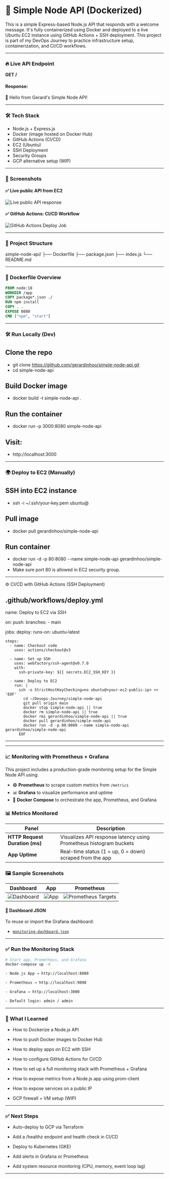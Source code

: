 # 🚀 Simple Node API (Dockerized)

This is a simple Express-based Node.js API that responds with a welcome message. It's fully containerized using Docker and deployed to a live Ubuntu EC2 instance using GitHub Actions + SSH deployment. This project is part of my DevOps Journey to practice infrastructure setup, containerization, and CI/CD workflows.

---

### 🔥 Live API Endpoint

**GET /**

#### Response:

🚀 Hello from Gerard's Simple Node API!

---

### 🛠 Tech Stack

- Node.js + Express.js
- Docker (image hosted on Docker Hub)
- GitHub Actions (CI/CD)
- EC2 (Ubuntu)
- SSH Deployment
- Security Groups
- GCP alternative setup (WIP)

---

### 📸 Screenshots

#### ✅ Live public API from EC2

![Live public API response](./assets/ec2-browser.png)

#### ✅ GitHub Actions: CI/CD Workflow

![GitHub Actions Deploy Job](./assets/github-actions.png)

---

### 📁 Project Structure

simple-node-api/
├── Dockerfile
├── package.json
├── index.js
└── README.md

---

### 🐳 Dockerfile Overview

```Dockerfile
FROM node:18
WORKDIR /app
COPY package*.json ./
RUN npm install
COPY . .
EXPOSE 8080
CMD ["npm", "start"]

```

---

### 🛠 Run Locally (Dev)

## Clone the repo

- git clone https://github.com/gerardinhoo/simple-node-api.git
- cd simple-node-api

## Build Docker image

- docker build -t simple-node-api .

## Run the container

- docker run -p 3000:8080 simple-node-api

## Visit:

- http://localhost:3000

---

### 🌍 Deploy to EC2 (Manually)

## SSH into EC2 instance

- ssh -i ~/.ssh/your-key.pem ubuntu@<your-ec2-public-ip>

## Pull image

- docker pull gerardinhoo/simple-node-api

## Run container

- docker run -d -p 80:8080 --name simple-node-api gerardinhoo/simple-node-api
- Make sure port 80 is allowed in EC2 security group.

---

⚙️ CI/CD with GitHub Actions (SSH Deployment)

## .github/workflows/deploy.yml

name: Deploy to EC2 via SSH

on:
push:
branches: - main

jobs:
deploy:
runs-on: ubuntu-latest

    steps:
      - name: Checkout code
        uses: actions/checkout@v3

      - name: Set up SSH
        uses: webfactory/ssh-agent@v0.7.0
        with:
          ssh-private-key: ${{ secrets.EC2_SSH_KEY }}

      - name: Deploy to EC2
        run: |
          ssh -o StrictHostKeyChecking=no ubuntu@<your-ec2-public-ip> << 'EOF'
            cd ~/Devops-Journey/simple-node-api
            git pull origin main
            docker stop simple-node-api || true
            docker rm simple-node-api || true
            docker rmi gerardinhoo/simple-node-api || true
            docker pull gerardinhoo/simple-node-api
            docker run -d -p 80:8080 --name simple-node-api gerardinhoo/simple-node-api
          EOF

---

---

### 📈 Monitoring with Prometheus + Grafana

This project includes a production-grade monitoring setup for the Simple Node API using:

- 🟣 **Prometheus** to scrape custom metrics from `/metrics`
- 📊 **Grafana** to visualize performance and uptime
- 🐳 **Docker Compose** to orchestrate the app, Prometheus, and Grafana

### 📊 Metrics Monitored

| Panel                          | Description                                                        |
| ------------------------------ | ------------------------------------------------------------------ |
| **HTTP Request Duration (ms)** | Visualizes API response latency using Prometheus histogram buckets |
| **App Uptime**                 | Real-time status (1 = up, 0 = down) scraped from the app           |

### 🖼️ Sample Screenshots

| Dashboard                            | App                      | Prometheus                                             |
| ------------------------------------ | ------------------------ | ------------------------------------------------------ |
| ![Dashboard](./assets/dashboard.png) | ![App](./assets/app.png) | ![Prometheus Targets](./assets/prometheus-targets.png) |

#### 📂 Dashboard JSON

To reuse or import the Grafana dashboard:

- [`monitoring-dashboard.json`](./monitoring-dashboard.json)

---

### ✅ Run the Monitoring Stack

```bash
# Start app, Prometheus, and Grafana
docker-compose up -d

- Node.js App → http://localhost:8080

- Prometheus → http://localhost:9090

- Grafana → http://localhost:3000

- Default login: admin / admin

```

---

### 🧠 What I Learned

- How to Dockerize a Node.js API

- How to push Docker images to Docker Hub

- How to deploy apps on EC2 with SSH

- How to configure GitHub Actions for CI/CD

- How to set up a full monitoring stack with Prometheus + Grafana

- How to expose metrics from a Node.js app using prom-client

- How to expose services on a public IP

- GCP firewall + VM setup (WIP)

---

### ✅ Next Steps

- Auto-deploy to GCP via Terraform

- Add a /healthz endpoint and health check in CI/CD

- Deploy to Kubernetes (GKE)

- Add alerts in Grafana or Prometheus

- Add system resource monitoring (CPU, memory, event loop lag)

---

